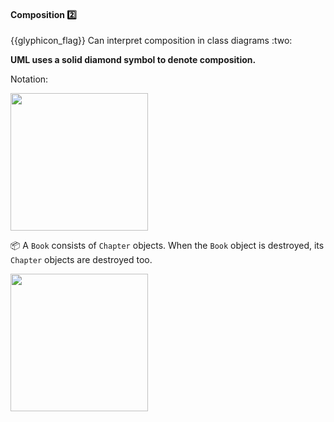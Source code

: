 <div id="title">

#### Composition :two:

<span id="prereqs"></span>

</div>
<span id="outcomes">{{glyphicon_flag}} Can interpret composition in class diagrams :two:</span>

<div id="body">

**UML uses a solid diamond symbol to denote composition.**

Notation:

<img src="{{baseUrl}}/uml/classDiagrams/composition/what/images/notation.png" width="220" />
<p/>

<tip-box>

:package: A `Book` consists of `Chapter` objects. When the `Book` object is destroyed, its `Chapter` objects are destroyed too.

<img src="{{baseUrl}}/uml/classDiagrams/composition/what/images/bookChapter.png" width="220" />
<p/>

</tip-box>

</div>

<div id="extras">
</div>